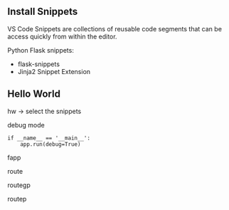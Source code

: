## Install Snippets
VS Code Snippets are collections of reusable code segments that can be access quickly from within the editor.

Python Flask snippets:
* flask-snippets
* Jinja2 Snippet Extension

## Hello World

hw -> select the snippets

debug mode
```
if __name__ == '__main__':
    app.run(debug=True)
```
fapp

route

routegp

routep




